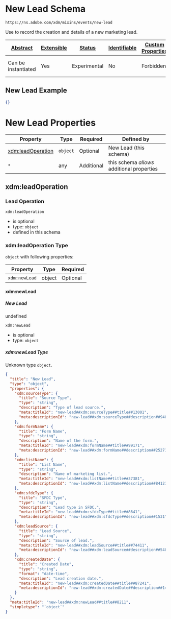 
# New Lead Schema

```
https://ns.adobe.com/xdm/mixins/events/new-lead
```

Use to record the creation and details of a new marketing lead.

| [Abstract](../../../../abstract.md) | [Extensible](../../../../extensions.md) | [Status](../../../../status.md) | [Identifiable](../../../../id.md) | [Custom Properties](../../../../extensions.md) | [Additional Properties](../../../../extensions.md) | Defined In |
|-------------------------------------|-----------------------------------------|---------------------------------|-----------------------------------|------------------------------------------------|----------------------------------------------------|------------|
| Can be instantiated | Yes | Experimental | No | Forbidden | Permitted | [fieldgroups/experience-event/events/new-lead.schema.json](fieldgroups/experience-event/events/new-lead.schema.json) |

## New Lead Example
```json
{}
```

# New Lead Properties

| Property | Type | Required | Defined by |
|----------|------|----------|------------|
| [xdm:leadOperation](#xdmleadoperation) | `object` | Optional | New Lead (this schema) |
| `*` | any | Additional | this schema *allows* additional properties |

## xdm:leadOperation
### Lead Operation

`xdm:leadOperation`
* is optional
* type: `object`
* defined in this schema

### xdm:leadOperation Type


`object` with following properties:


| Property | Type | Required |
|----------|------|----------|
| `xdm:newLead`| object | Optional |



#### xdm:newLead
##### New Lead

undefined

`xdm:newLead`
* is optional
* type: `object`

##### xdm:newLead Type

Unknown type `object`.

```json
{
  "title": "New Lead",
  "type": "object",
  "properties": {
    "xdm:sourceType": {
      "title": "Source Type",
      "type": "string",
      "description": "Type of lead source.",
      "meta:titleId": "new-lead##xdm:sourceType##title##13001",
      "meta:descriptionId": "new-lead##xdm:sourceType##description##9481"
    },
    "xdm:formName": {
      "title": "Form Name",
      "type": "string",
      "description": "Name of the form.",
      "meta:titleId": "new-lead##xdm:formName##title##99171",
      "meta:descriptionId": "new-lead##xdm:formName##description##25271"
    },
    "xdm:listName": {
      "title": "List Name",
      "type": "string",
      "description": "Name of marketing list.",
      "meta:titleId": "new-lead##xdm:listName##title##37381",
      "meta:descriptionId": "new-lead##xdm:listName##description##84121"
    },
    "xdm:sfdcType": {
      "title": "SFDC Type",
      "type": "string",
      "description": "Lead type in SFDC.",
      "meta:titleId": "new-lead##xdm:sfdcType##title##8641",
      "meta:descriptionId": "new-lead##xdm:sfdcType##description##1531"
    },
    "xdm:leadSource": {
      "title": "Lead Source",
      "type": "string",
      "description": "Source of lead.",
      "meta:titleId": "new-lead##xdm:leadSource##title##74411",
      "meta:descriptionId": "new-lead##xdm:leadSource##description##54871"
    },
    "xdm:createdDate": {
      "title": "Created Date",
      "type": "string",
      "format": "date-time",
      "description": "Lead creation date.",
      "meta:titleId": "new-lead##xdm:createdDate##title##87241",
      "meta:descriptionId": "new-lead##xdm:createdDate##description##14071"
    }
  },
  "meta:titleId": "new-lead##xdm:newLead##title##8211",
  "simpletype": "`object`"
}
```









